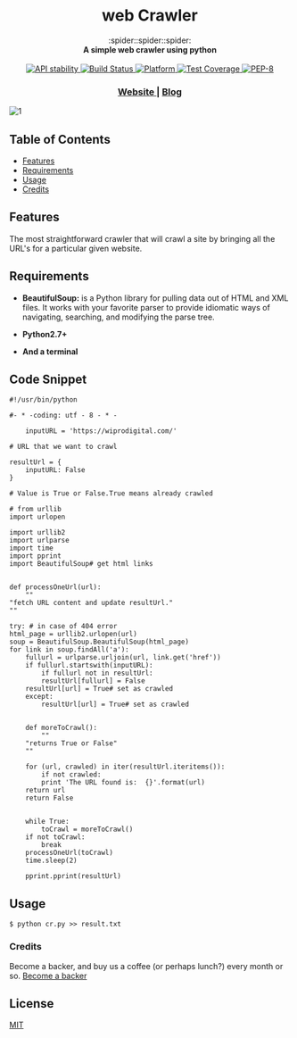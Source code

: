 <h1 align="center">web Crawler</h1>

<div align="center">
  :spider::spider::spider:
</div>
<div align="center">
  <strong>A simple web crawler using python</strong>
</div>
<br />

<div align="center">
  <!-- Stability -->
  <a href="https://nodejs.org/api/documentation.html#documentation_stability_index">
    <img src="https://img.shields.io/badge/stability-experimental-orange.svg?style=flat-square"
      alt="API stability" />
  </a>
  <!-- Build Status -->
  <a href="">
    <img src="https://img.shields.io/travis/choojs/choo/master.svg?style=flat-square"
      alt="Build Status" />
  </a>
  
  <!-- Platform -->
  <a href="">
    <img src="https://img.shields.io/badge/Python-2.7%7C3.5-green.svg"
      alt="Platform" />
  </a>
  <!-- Test Coverage -->
  <a href="o">
    <img src="https://img.shields.io/codecov/c/github/choojs/choo/master.svg?style=flat-square"
      alt="Test Coverage" />
  </a>
  <!-- Standard -->
  <a href="https://www.datacamp.com/community/tutorials/pep8-tutorial-python-code">
    <img src="https://img.shields.io/badge/Code%20Style-PEP--8-blue.svg"
      alt="PEP-8" />
  </a>
</div>

<div align="center">
  <h3>
    <a href="https://abhishekshaha.github.io/">
      Website
    </a>
    <span> | </span>
    <a href=" Link to blog">
      Blog
    </a>
  </h3>
</div>

![1](https://user-images.githubusercontent.com/9308669/45591088-be34a700-b93f-11e8-8994-0701e44d9187.gif)

## Table of Contents
- [Features](#features)
- [Requirements](#requirements)
- [Usage](#philosophy)
- [Credits](#support)

## Features

The most straightforward crawler that will crawl a site by bringing all the URL's for a particular given website.

## Requirements

- __BeautifulSoup:__ is a Python library for pulling data out of HTML and XML files. It works with your favorite parser to provide idiomatic ways of navigating, searching, and modifying the parse tree.

- __Python2.7+__
- __And a terminal__

## Code Snippet

```python:
#!/usr/bin/python

#- * -coding: utf - 8 - * -

    inputURL = 'https://wiprodigital.com/'

# URL that we want to crawl

resultUrl = {
    inputURL: False
}

# Value is True or False.True means already crawled

# from urllib
import urlopen

import urllib2
import urlparse
import time
import pprint
import BeautifulSoup# get html links


def processOneUrl(url):
    ""
"fetch URL content and update resultUrl."
""

try: # in case of 404 error
html_page = urllib2.urlopen(url)
soup = BeautifulSoup.BeautifulSoup(html_page)
for link in soup.findAll('a'):
    fullurl = urlparse.urljoin(url, link.get('href'))
    if fullurl.startswith(inputURL):
        if fullurl not in resultUrl:
        resultUrl[fullurl] = False
    resultUrl[url] = True# set as crawled
    except:
        resultUrl[url] = True# set as crawled


    def moreToCrawl():
        ""
    "returns True or False"
    ""

    for (url, crawled) in iter(resultUrl.iteritems()):
        if not crawled:
        print 'The URL found is:  {}'.format(url)
    return url
    return False


    while True:
        toCrawl = moreToCrawl()
    if not toCrawl:
        break
    processOneUrl(toCrawl)
    time.sleep(2)

    pprint.pprint(resultUrl)
```

## Usage
```
$ python cr.py >> result.txt
```

### Credits
Become a backer, and buy us a coffee (or perhaps lunch?) every month or so.
[Become a backer](https://opencollective.com/choo#backer)

## License
[MIT](https://tldrlegal.com/license/mit-license)

